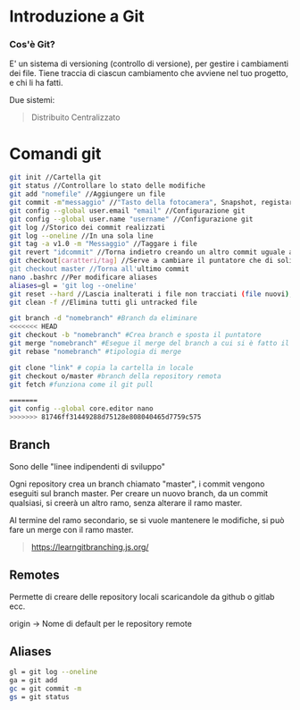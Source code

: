 # Introduzione a Git

### Cos'è Git?

E' un sistema di versioning (controllo di versione), per gestire i cambiamenti dei file.
Tiene traccia di ciascun cambiamento che avviene nel tuo progetto, e chi li ha fatti.

Due sistemi:
> Distribuito
Centralizzato

# Comandi git

```bash
git init //Cartella git
git status //Controllare lo stato delle modifiche
git add "nomefile" //Aggiungere un file
git commit -m"messaggio" //"Tasto della fotocamera", Snapshot, registare un messaggio
git config --global user.email "email" //Configurazione git
git config --global user.name "username" //Configurazione git
git log //Storico dei commit realizzati
git log --oneline //In una sola line
git tag -a v1.0 -m "Messaggio" //Taggare i file
git revert "idcommit" //Torna indietro creando un altro commit uguale al precedente
git checkout[caratteri/tag] //Serve a cambiare il puntatore che di solitao punta all'ultimo commit, per controllare una versione precedente del programma
git checkout master //Torna all'ultimo commit
nano .bashrc //Per modificare aliases
aliases=gl = 'git log --oneline'
git reset --hard //Lascia inalterati i file non tracciati (file nuovi), torna al commit precedente di quelli tracciati
git clean -f //Elimina tutti gli untracked file

git branch -d "nomebranch" #Branch da eliminare
<<<<<<< HEAD
git checkout -b "nomebranch" #Crea branch e sposta il puntatore
git merge "nomebranch" #Esegue il merge del branch a cui si è fatto il checkout con il nome branch
git rebase "nomebranch" #tipologia di merge

git clone "link" # copia la cartella in locale
git checkout o/master #branch della repository remota
git fetch #funziona come il git pull

=======
git config --global core.editor nano
>>>>>>> 81746ff31449288d75128e808040465d7759c575
```

## Branch

Sono delle "linee indipendenti di sviluppo"

Ogni repository crea un branch chiamato "master", i commit vengono eseguiti sul branch master.
Per creare un nuovo branch, da un commit qualsiasi, si creerà un altro ramo, senza alterare il ramo master.

Al termine del ramo secondario, se si vuole mantenere le modifiche, si può fare un merge con il ramo master.

>https://learngitbranching.js.org/

## Remotes

Permette di creare delle repository locali scaricandole da github o gitlab ecc.

origin -> Nome di default per le repository remote

## Aliases
```bash
gl = git log --oneline
ga = git add
gc = git commit -m
gs = git status
```
